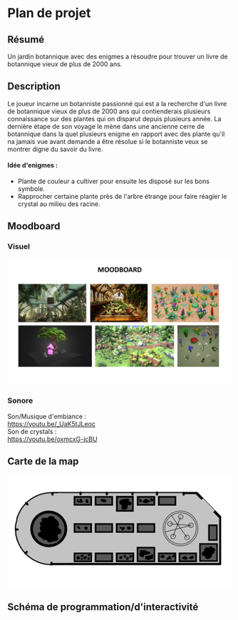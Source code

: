 # Plan de projet  
## Résumé  
Un jardin botannique avec des enigmes a résoudre pour trouver un livre de botannique vieux de plus de 2000 ans.  
## Description  
Le joueur incarne un botanniste passionné qui est a la recherche d'un livre de botannique vieux de plus de 2000 ans qui contienderais plusieurs connaissance sur des plantes qui on disparut depuis plusieurs année. La dernière étape de son voyage le mène dans une ancienne cerre de botannique dans la quel plusieurs enigme en rapport avec des plante qu'il na jamais vue avant demande a être résolue si le botanniste veux se montrer digne du savoir du livre.  
#### Idée d'enigmes :  
- Plante de couleur a cultiver pour ensuite les disposé sur les bons symbole.  
- Rapprocher certaine plante près de l'arbre étrange pour faire réagier le crystal au milieu des racine.
## Moodboard  
### Visuel  
![moodboard](medias/moodboard.png)
### Sonore  
Son/Musique d'embiance :  
https://youtu.be/_UaK5tJLeoc  
Son de crystals :  
https://youtu.be/oxmcxG-jcBU  
## Carte de la map  
![map](medias/carte_map.png)
## Schéma de programmation/d'interactivité  
